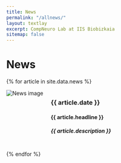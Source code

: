 ```yaml
---
title: News
permalink: "/allnews/"
layout: textlay
excerpt: CompNeuro Lab at IIS Biobizkaia
sitemap: false
---
```


# News

{% for article in site.data.news %}
<div style="display: flex; align-items: flex-start; margin-bottom: 20px;">
  <div style="margin-right: 20px;">
    <img src="{{ article.image }}" alt="News image" style="max-width: 200px; height: auto; display: block;">
  </div>
  <div style="flex-grow: 1;">
    <h3>{{ article.date }}</h3>
    <h4>{{ article.headline }}</h4> <!-- Removed the markdownify filter -->
    <h5>{{ article.description }}</h5>
  </div>
</div>
{% endfor %}



